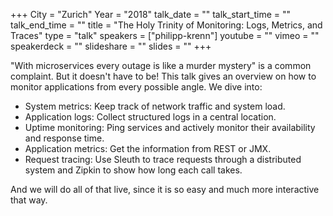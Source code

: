 +++
City = "Zurich"
Year = "2018"
talk_date = ""
talk_start_time = ""
talk_end_time = ""
title = "The Holy Trinity of Monitoring: Logs, Metrics, and Traces"
type = "talk"
speakers = ["philipp-krenn"]
youtube = ""
vimeo = ""
speakerdeck = ""
slideshare = ""
slides = ""
+++

"With microservices every outage is like a murder mystery" is a common complaint. But it
doesn't have to be! This talk gives an overview on how to monitor applications from every
possible angle. We dive into:

- System metrics: Keep track of network traffic and system load.
- Application logs: Collect structured logs in a central location.
- Uptime monitoring: Ping services and actively monitor their availability and response time.
- Application metrics: Get the information from REST or JMX.
- Request tracing: Use Sleuth to trace requests through a distributed system and Zipkin to show how long each call takes.

And we will do all of that live, since it is so easy and much more interactive that way.
